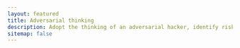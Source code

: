 ```yaml
---
layout: featured
title: Adversarial thinking
description: Adopt the thinking of an adversarial hacker, identify risk, develop your threat model, and secure your funds
sitemap: false
---
```

